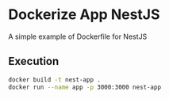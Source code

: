 # Dockerize App NestJS

A simple example of Dockerfile for NestJS

## Execution

```sh
docker build -t nest-app .
docker run --name app -p 3000:3000 nest-app
```